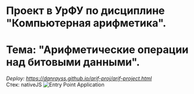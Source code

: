 # **Проект в УрФУ по дисциплине "Компьютерная арифметика".**
# Тема: "Арифметические операции над битовыми данными".
*Deploy: https://danrayss.github.io/arif-proj/arif-project.html* <br />
Стек: nativeJS
![Entry Point Application](https://github.com/user-attachments/assets/7b697779-5a4a-4664-ab90-2afc773176c5)
